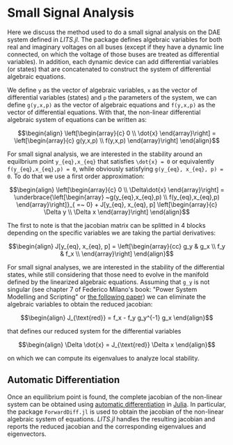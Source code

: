 # Small Signal Analysis

Here we discuss the method used to do a small signal analysis on the DAE system defined in *LITS.jl*. The package defines algebraic variables for both real and imaginary voltages on all buses (except if they have a dynamic line connected, on which the voltage of those buses are treated as differential variables). In addition, each dynamic device can add differential variables (or states) that are concatenated to construct the system of differential algebraic equations.

We define ``y`` as the vector of algebraic variables, ``x`` as the vector of differential variables (states) and ``p`` the parameters of the system, we can define ``g(y,x,p)`` as the vector of algebraic equations and ``f(y,x,p)`` as the vector of differential equations. With that, the non-linear differential algebraic system of equations can be written as:

```math
\begin{align}
\left[\begin{array}{c}
 0 \\
  \dot{x}
  \end{array}\right] = \left[\begin{array}{c}
  g(y,x,p) \\
   f(y,x,p) \end{array}\right]
\end{align}
```

For small signal analysis, we are interested in the stability around an equilbrium point ``y_{eq},x_{eq}`` that satisfies ``\dot{x} = 0`` or equivalently ``f(y_{eq},x_{eq},p) = 0``, while obviously satisfying ``g(y_{eq}, x_{eq}, p) = 0``. To do that we use a first order approximation:

```math
\begin{align}
\left[\begin{array}{c}
 0 \\
  \Delta\dot{x}
  \end{array}\right] = \underbrace{\left[\begin{array}
  ~g(y_{eq},x_{eq},p) \\
   f(y_{eq},x_{eq},p) \end{array}\right]}_{ =~ 0}
 + J[y_{eq}, x_{eq}, p] \left[\begin{array}{c}
 \Delta y \\
  \Delta x
  \end{array}\right]
  \end{align}
```

The first to note is that the jacobian matrix can be splitted in 4 blocks depending on the specific variables we are taking the partial derivatives:
```math
\begin{align}
J[y_{eq}, x_{eq}, p] =
\left[\begin{array}{cc}
 g_y & g_x \\
 f_y & f_x \\
  \end{array}\right]
\end{align}
```
For small signal analyses, we are interested in the stability of the differential states, while still considering that those need to evolve in the manifold defined by the linearized algebraic equations. Assuming that ``g_y`` is not singular (see chapter 7 of Federico Milano's book: "Power System Modelling and Scripting" or [the following paper](https://ieeexplore.ieee.org/stamp/stamp.jsp?arnumber=1323205)) we can eliminate the algebraic variables to obtain the reduced jacobian:

```math
\begin{align}
J_{\text{red}} = f_x - f_y g_y^{-1} g_x
\end{align}
```
that defines our reduced system for the differential variables
```math
\begin{align}
\Delta \dot{x} = J_{\text{red}} \Delta x
\end{align}
```
on which we can compute its eigenvalues to analyze local stability.

## Automatic Differentiation

Once an equilibrium point is found, the complete jacobian of the non-linear system can be obtained using [automatic differentiation](https://en.wikipedia.org/wiki/Automatic_differentiation) in [Julia](https://www.juliadiff.org). In particular, the package `ForwardDiff.jl` is used to obtain the jacobian of the non-linear algebraic system of equations. *LITS.jl* handles the resulting jacobian and reports the reduced jacobian and the corresponding eigenvalues and eigenvectors.
